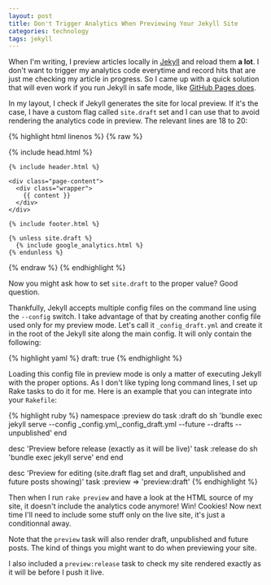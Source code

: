 ```yaml
---
layout: post
title: Don't Trigger Analytics When Previewing Your Jekyll Site
categories: technology
tags: jekyll
---
```


When I'm writing, I preview articles locally in [Jekyll](http://jekyllrb.com) and reload them **a lot**. I don't want to trigger my analytics code everytime and record hits that are just me checking my article in progress.
So I came up with a quick solution that will even work if you run Jekyll in safe mode, like [GitHub Pages does](https://help.github.com/articles/using-jekyll-with-pages/#configuration-overrides).

In my layout, I check if Jekyll generates the site for local preview. If it's the case, I have a custom flag called `site.draft` set and I can use that to avoid rendering the analytics code in preview.
The relevant lines are 18 to 20:

{% highlight html linenos %}
{% raw %}
<!DOCTYPE html>
<html>

  {% include head.html %}

  <body>

    {% include header.html %}

    <div class="page-content">
      <div class="wrapper">
        {{ content }}
      </div>
    </div>

    {% include footer.html %}

    {% unless site.draft %}
      {% include google_analytics.html %}
    {% endunless %}

  </body>

</html>
{% endraw %}
{% endhighlight %}

Now you might ask how to set `site.draft` to the proper value? Good question.

Thankfully, Jekyll accepts multiple config files on the command line using the `--config` switch.
I take advantage of that by creating another config file used only for my preview mode. Let's call it `_config_draft.yml` and create it in the root of the Jekyll site along the main config. It will only contain the following:

{% highlight yaml %}
draft: true
{% endhighlight %}

Loading this config file in preview mode is only a matter of executing Jekyll with the proper options. As I don't like typing long command lines, I set up Rake tasks to do it for me.
Here is an example that you can integrate into your `Rakefile`:

{% highlight ruby %}
namespace :preview do
  task :draft do
     sh 'bundle exec jekyll serve --config _config.yml,_config_draft.yml --future --drafts --unpublished'
  end

  desc 'Preview before release (exactly as it will be live)'
  task :release do
    sh 'bundle exec jekyll serve'
  end
end

desc 'Preview for editing (site.draft flag set and draft, unpublished and future posts showing)'
task :preview => 'preview:draft'
{% endhighlight %}

Then when I run `rake preview` and have a look at the HTML source of my site, it doesn't include the analytics code anymore! Win! Cookies!
Now next time I'll need to include some stuff only on the live site, it's just a conditionnal away.

Note that the `preview` task will also render draft, unpublished and future posts. The kind of things you might want to do when previewing your site.

I also included a `preview:release` task to check my site rendered exactly as it will be before I push it live.
